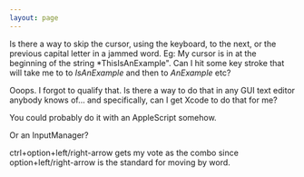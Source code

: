 ```yaml
---
layout: page
---
```


Is there a way to skip the cursor, using the keyboard, to the next, or the previous capital letter in a jammed word.  Eg: My cursor is in at the beginning of the string *ThisIsAnExample".  Can I hit some key stroke that will take me to to *IsAnExample* and then to *AnExample* etc?

Ooops.  I forgot to qualify that.  Is there a way to do that in any GUI text editor anybody knows of... and specifically, can I get Xcode to do that for me?

You could probably do it with an AppleScript somehow.

Or an InputManager?

ctrl+option+left/right-arrow gets my vote as the combo since option+left/right-arrow is the standard for moving by word.
